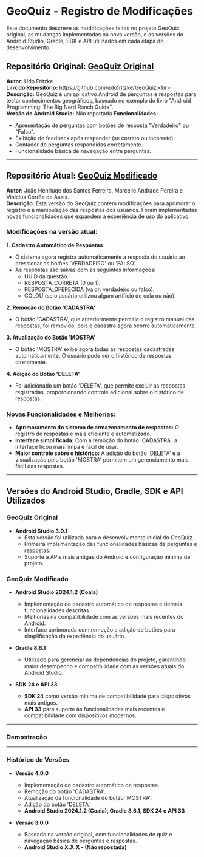 # GeoQuiz - Registro de Modificações 

Este documento descreve as modificações feitas no projeto GeoQuiz original, as mudanças implementadas na nova versão, e as versões do Android Studio, Gradle, SDK e API utilizados em cada etapa do desenvolvimento.

## Repositório Original: [GeoQuiz Original](https://github.com/udofritzke/GeoQuiz)
**Autor:** Udo Fritzke  
**Link do Repositório:** https://github.com/udofritzke/GeoQuiz.<br>
**Descrição:** GeoQuiz é um aplicativo Android de perguntas e respostas para testar conhecimentos geográficos, baseado no exemplo do livro "Android Programming: The Big Nerd Ranch Guide".  
**Versão do Android Studio:** Não reportada 
**Funcionalidades:**
- Apresentação de perguntas com botões de resposta "Verdadeiro" ou "Falso".
- Exibição de feedback após responder (se correto ou incorreto).
- Contador de perguntas respondidas corretamente.
- Funcionalidade básica de navegação entre perguntas.

---

## Repositório Atual: [GeoQuiz Modificado](https://github.com/Marcelleap/GeoQuiz)
**Autor:** João Henriuqe dos Santos Ferreira, Marcelle Andrade Pereira e Vinicius Corrêa de Assis.  
**Descrição:** Esta versão do GeoQuiz contém modificações para aprimorar o registro e a manipulação das respostas dos usuários. Foram implementadas novas funcionalidades que expandem a experiência de uso do aplicativo.

### Modificações na versão atual:
**1. Cadastro Automático de Respostas**
   - O sistema agora registra automaticamente a resposta do usuário ao pressionar os botões 'VERDADEIRO' ou 'FALSO'.  
   - As respostas são salvas com as seguintes informações:
     - UUID da questão.
     - RESPOSTA_CORRETA (0 ou 1).
     - RESPOSTA_OFERECIDA (valor: verdadeiro ou falso).
     - COLOU (se o usuário utilizou algum artifício de cola ou não).

**2. Remoção do Botão 'CADASTRA'**
   - O botão 'CADASTRA', que anteriormente permitia o registro manual das respostas, foi removido, pois o cadastro agora ocorre automaticamente.

**3. Atualização do Botão 'MOSTRA'**
   - O botão 'MOSTRA' exibe agora todas as respostas cadastradas automaticamente. O usuário pode ver o histórico de respostas diretamente.

**4. Adição do Botão 'DELETA'**
   - Foi adicionado um botão 'DELETA', que permite excluir as respostas registradas, proporcionando controle adicional sobre o histórico de respostas.

### Novas Funcionalidades e Melhorias:
- **Aprimoramento do sistema de armazenamento de respostas:** O registro de respostas é mais eficiente e automatizado.
- **Interface simplificada:** Com a remoção do botão 'CADASTRA', a interface ficou mais limpa e fácil de usar.
- **Maior controle sobre o histórico:** A adição do botão 'DELETA' e a visualização pelo botão 'MOSTRA' permitem um gerenciamento mais fácil das respostas.

---

## Versões do Android Studio, Gradle, SDK e API Utilizados

### GeoQuiz Original
- **Android Studio 3.0.1**
  - Esta versão foi utilizada para o desenvolvimento inicial do GeoQuiz.
  - Primeira implementação das funcionalidades básicas de perguntas e respostas.
  - Suporte a APIs mais antigas do Android e configuração mínima de projeto.

### GeoQuiz Modificado
- **Android Studio 2024.1.2 (Coala)**
  - Implementação do cadastro automático de respostas e demais funcionalidades descritas.
  - Melhorias na compatibilidade com as versões mais recentes do Android.
  - Interface aprimorada com remoção e adição de botões para simplificação da experiência do usuário.

- **Gradle 8.6.1**
  - Utilizado para gerenciar as dependências do projeto, garantindo maior desempenho e compatibilidade com as versões atuais do Android Studio.

- **SDK 24 e API 33**
  - **SDK 24** como versão mínima de compatibilidade para dispositivos mais antigos.
  - **API 33** para suporte às funcionalidades mais recentes e compatibilidade com dispositivos modernos.
---
### Demostração

---

### Histórico de Versões

- **Versão 4.0.0**  
  - Implementação do cadastro automático de respostas.
  - Remoção do botão 'CADASTRA'.
  - Atualização da funcionalidade do botão 'MOSTRA'.
  - Adição do botão 'DELETA'.  
  - **Android Studio 2024.1.2 (Coala), Gradle 8.6.1, SDK 24 e API 33**

- **Versão 3.0.0**  
  - Baseado na versão original, com funcionalidades de quiz e navegação básica de perguntas e respostas.  
  - **Android Studio X.X.X - (Não repostada)**
